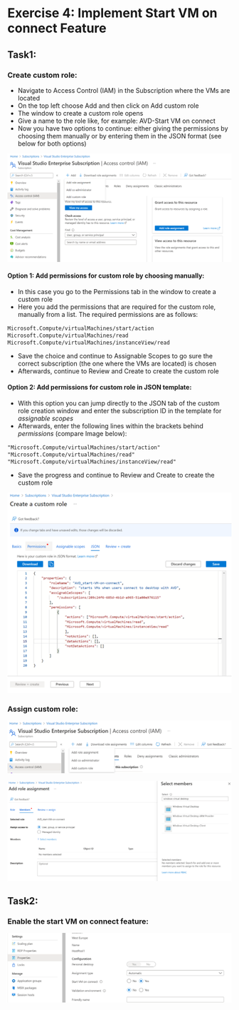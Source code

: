 # Exercise 4: Implement Start VM on connect Feature

## Task1:

### Create custom role:

- Navigate to Access Control (IAM) in the Subscription where the VMs are located
- On the top left choose Add and then click on Add custom role 
- The window to create a custom role opens
- Give a name to the role like, for example: AVD-Start VM on connect
- Now you have two options to continue: either giving the permissions by choosing them manually or by entering them in the JSON format (see below for both options)

![Create Custom Role](../Images/04-custom_role_1.png)

#### Option 1: Add permissions for custom role by choosing manually:

-	In this case you go to the Permissions tab in the window to create a custom role
-	Here you add the permissions that are required for the custom role, manually from a list. The required permissions are as follows: 
```
Microsoft.Compute/virtualMachines/start/action
Microsoft.Compute/virtualMachines/read
Microsoft.Compute/virtualMachines/instanceView/read
```
-	Save the choice and continue to Assignable Scopes to go sure the correct subscription (the one where the VMs are located) is chosen
-	Afterwards, continue to Review and Create to create the custom role

#### Option 2: Add permissions for custom role in JSON template:

-	With this option you can jump directly to the JSON tab of the custom role creation window and enter the subscription ID in the template for *assignable scopes* 
-	Afterwards, enter the following lines within the brackets behind *permissions* (compare Image below): 
```
"Microsoft.Compute/virtualMachines/start/action"
"Microsoft.Compute/virtualMachines/read"
"Microsoft.Compute/virtualMachines/instanceView/read"
```
-	Save the progress and continue to Review and Create to create the custom role

![Create Custom Role](../Images/04-custom_role_2.png)

### Assign custom role:

![Assign Custom Role](../Images/04-custom_role_3.png)

![Assign Custom Role](../Images/04-custom_role_4.png)
 
## Task2:

### Enable the start VM on connect feature: 

![Start VM on connect feature](../Images/04-enable_feature_1.png)


